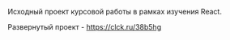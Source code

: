Исходный проект курсовой работы в рамках изучения React.

Развернутый проект - https://clck.ru/38b5hg
